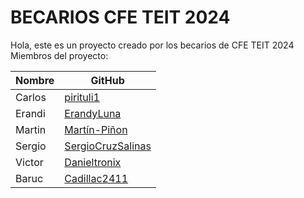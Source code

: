 # BECARIOS CFE TEIT 2024

Hola, este es un proyecto creado por los becarios de CFE TEIT 2024
Miembros del proyecto:

| Nombre | GitHub |
| ------------ | ------------ |
| Carlos      | [pirituli1](https://github.com)|
| Erandi      | [ErandyLuna](https://github.com)      |
| Martin      | [Martín-Piñon](https://github.com)      |
| Sergio      | [SergioCruzSalinas](https://github.com)   |
| Victor      | [Danieltronix](https://github.com)|
| Baruc      | [Cadillac2411](https://github.com)|
